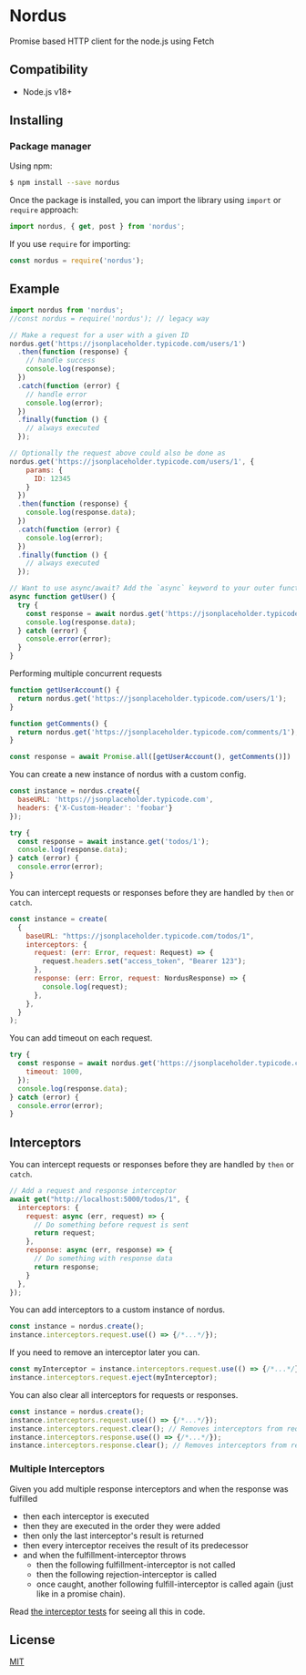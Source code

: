 # Nordus

Promise based HTTP client for the node.js using Fetch

## Compatibility

- Node.js v18+

## Installing

### Package manager

Using npm:

```bash
$ npm install --save nordus
```

Once the package is installed, you can import the library using `import` or `require` approach:

```js
import nordus, { get, post } from 'nordus';
```

If you use `require` for importing:

```js
const nordus = require('nordus');
```

## Example

```js
import nordus from 'nordus';
//const nordus = require('nordus'); // legacy way

// Make a request for a user with a given ID
nordus.get('https://jsonplaceholder.typicode.com/users/1')
  .then(function (response) {
    // handle success
    console.log(response);
  })
  .catch(function (error) {
    // handle error
    console.log(error);
  })
  .finally(function () {
    // always executed
  });

// Optionally the request above could also be done as
nordus.get('https://jsonplaceholder.typicode.com/users/1', {
    params: {
      ID: 12345
    }
  })
  .then(function (response) {
    console.log(response.data);
  })
  .catch(function (error) {
    console.log(error);
  })
  .finally(function () {
    // always executed
  });

// Want to use async/await? Add the `async` keyword to your outer function/method.
async function getUser() {
  try {
    const response = await nordus.get('https://jsonplaceholder.typicode.com/users/1');
    console.log(response.data);
  } catch (error) {
    console.error(error);
  }
}
```

Performing multiple concurrent requests

```js
function getUserAccount() {
  return nordus.get('https://jsonplaceholder.typicode.com/users/1');
}

function getComments() {
  return nordus.get('https://jsonplaceholder.typicode.com/comments/1');
}

const response = await Promise.all([getUserAccount(), getComments()])
```

You can create a new instance of nordus with a custom config.

```js
const instance = nordus.create({
  baseURL: 'https://jsonplaceholder.typicode.com',
  headers: {'X-Custom-Header': 'foobar'}
});

try {
  const response = await instance.get('todos/1');
  console.log(response.data);
} catch (error) {
  console.error(error);
}
```

You can intercept requests or responses before they are handled by `then` or `catch`.

```js
const instance = create(
  {
    baseURL: "https://jsonplaceholder.typicode.com/todos/1",
    interceptors: {
      request: (err: Error, request: Request) => {
        request.headers.set("access_token", "Bearer 123");
      },
      response: (err: Error, request: NordusResponse) => {
        console.log(request);
      },
    },
  }
);
```

You can add timeout on each request.

```js
try {
  const response = await nordus.get('https://jsonplaceholder.typicode.com/todos/1', {
    timeout: 1000,
  });
  console.log(response.data);
} catch (error) {
  console.error(error);
}
```

## Interceptors

You can intercept requests or responses before they are handled by `then` or `catch`.

```js
// Add a request and response interceptor
await get("http://localhost:5000/todos/1", {
  interceptors: {
    request: async (err, request) => {
      // Do something before request is sent
      return request;
    },
    response: async (err, response) => {
      // Do something with response data
      return response;
    }
  },
});
```

You can add interceptors to a custom instance of nordus.

```js
const instance = nordus.create();
instance.interceptors.request.use(() => {/*...*/});
```

If you need to remove an interceptor later you can.

```js
const myInterceptor = instance.interceptors.request.use(() => {/*...*/});
instance.interceptors.request.eject(myInterceptor);
```

You can also clear all interceptors for requests or responses.
```js
const instance = nordus.create();
instance.interceptors.request.use(() => {/*...*/});
instance.interceptors.request.clear(); // Removes interceptors from requests
instance.interceptors.response.use(() => {/*...*/});
instance.interceptors.response.clear(); // Removes interceptors from responses
```

### Multiple Interceptors

Given you add multiple response interceptors
and when the response was fulfilled
- then each interceptor is executed
- then they are executed in the order they were added
- then only the last interceptor's result is returned
- then every interceptor receives the result of its predecessor
- and when the fulfillment-interceptor throws
    - then the following fulfillment-interceptor is not called
    - then the following rejection-interceptor is called
    - once caught, another following fulfill-interceptor is called again (just like in a promise chain).

Read [the interceptor tests](./tests/interceptors.spec.ts) for seeing all this in code.

## License

[MIT](LICENSE)
